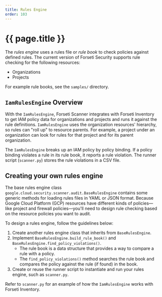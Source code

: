 ```yaml
---
title: Rules Engine
order: 103
---
```

# {{ page.title }}

The *rules engine* uses a rules file or *rule book* to check policies against defined rules. The current
version of Forseti Security supports rule checking for the following resources:

* Organizations
* Projects

For example rule books, see the `samples/` directory.

## `IamRulesEngine` Overview

With the `IamRulesEngine`, Forseti Scanner integrates with Forseti Inventory
to get IAM policy data for organizations and projects and runs it against the
rule definitions. `IamRulesEngine` uses the organization
resources' hierarchy, so rules can "roll up" to resource parents. For example, a project under an organization can look for rules for that project and for its parent organization.

The `IamRulesEngine` breaks up an IAM policy by policy binding. If a policy
binding violates a rule in its rule book, it reports a rule violation. The runner script (`scanner.py`) stores the rule violations in a CSV file.

## Creating your own rules engine

The base rules engine class `google.cloud.security.scanner.audit.BaseRulesEngine` contains some
generic methods for loading rules files in YAML or JSON format. Because
Google Cloud Platform (GCP) resources have different kinds of policies—like project and firewall policies—you'll need to design rule checking based on the resource policies you want to audit.

To design a rules engine, follow the guidelines below:

1. Create another rules engine class that inherits from `BaseRulesEngine`.
1. Implement `BaseRulesEngine.build_rule_book()` and
`BaseRulesEngine.find_policy_violations()`.
   * The rule book is a data structure that provides a way to compare a rule with a policy.
   * The `find_policy_violations()` method searches the rule book and compares
   the policy against the rule (if found) in the book.
1. Create or reuse the runner script to instantiate and run your rules engine, such as `scanner.py`.

Refer to `scanner.py` for an example of how the `IamRulesEngine` works with Forseti Inventory.
